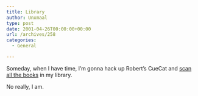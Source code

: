 ```yaml
---
title: Library
author: Unxmaal
type: post
date: 2001-04-26T00:00:00+00:00
url: /archives/258
categories:
  - General

---
```

Someday, when I have time, I&#8217;m gonna hack up Robert&#8217;s CueCat and <A HREF="http://www.eblong.com/zarf/bookscan/">scan all the books</A> in my library. 

No really, I am.